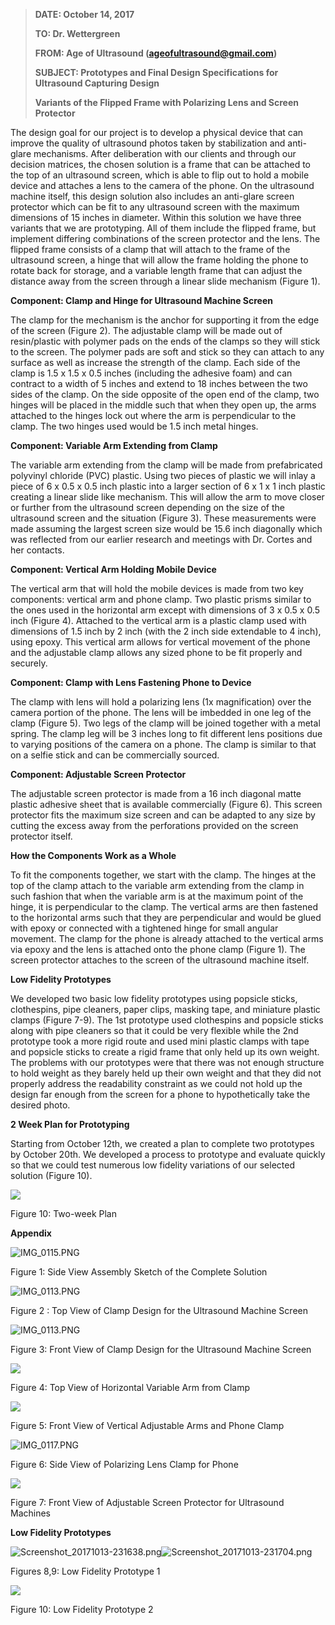 > **DATE: October 14, 2017**
> 
> **TO: Dr. Wettergreen**
> 
> **FROM: Age of Ultrasound (ageofultrasound@gmail.com)**
> 
> **SUBJECT: Prototypes and Final Design Specifications for Ultrasound
> Capturing Design**
> 
> **Variants of the Flipped Frame with Polarizing Lens and Screen
> Protector**

The design goal for our project is to develop a physical device that can
improve the quality of ultrasound photos taken by stabilization and
anti-glare mechanisms. After deliberation with our clients and through
our decision matrices, the chosen solution is a frame that can be
attached to the top of an ultrasound screen, which is able to flip out
to hold a mobile device and attaches a lens to the camera of the phone.
On the ultrasound machine itself, this design solution also includes an
anti-glare screen protector which can be fit to any ultrasound screen
with the maximum dimensions of 15 inches in diameter. Within this
solution we have three variants that we are prototyping. All of them
include the flipped frame, but implement differing combinations of the
screen protector and the lens. The flipped frame consists of a clamp
that will attach to the frame of the ultrasound screen, a hinge that
will allow the frame holding the phone to rotate back for storage, and a
variable length frame that can adjust the distance away from the screen
through a linear slide mechanism (Figure 1).

**Component: Clamp and Hinge for Ultrasound Machine Screen**

The clamp for the mechanism is the anchor for supporting it from the
edge of the screen (Figure 2). The adjustable clamp will be made out of
resin/plastic with polymer pads on the ends of the clamps so they will
stick to the screen. The polymer pads are soft and stick so they can
attach to any surface as well as increase the strength of the clamp.
Each side of the clamp is 1.5 x 1.5 x 0.5 inches (including the adhesive
foam) and can contract to a width of 5 inches and extend to 18 inches
between the two sides of the clamp. On the side opposite of the open end
of the clamp, two hinges will be placed in the middle such that when
they open up, the arms attached to the hinges lock out where the arm is
perpendicular to the clamp. The two hinges used would be 1.5 inch metal
hinges.

**Component: Variable Arm Extending from Clamp**

The variable arm extending from the clamp will be made from
prefabricated polyvinyl chloride (PVC) plastic. Using two pieces of
plastic we will inlay a piece of 6 x 0.5 x 0.5 inch plastic into a
larger section of 6 x 1 x 1 inch plastic creating a linear slide like
mechanism. This will allow the arm to move closer or further from the
ultrasound screen depending on the size of the ultrasound screen and the
situation (Figure 3). These measurements were made assuming the largest
screen size would be 15.6 inch diagonally which was reflected from our
earlier research and meetings with Dr. Cortes and her contacts.

**Component: Vertical Arm Holding Mobile Device**

The vertical arm that will hold the mobile devices is made from two key
components: vertical arm and phone clamp. Two plastic prisms similar to
the ones used in the horizontal arm except with dimensions of 3 x 0.5 x
0.5 inch (Figure 4). Attached to the vertical arm is a plastic clamp
used with dimensions of 1.5 inch by 2 inch (with the 2 inch side
extendable to 4 inch), using epoxy. This vertical arm allows for
vertical movement of the phone and the adjustable clamp allows any sized
phone to be fit properly and securely.

**Component: Clamp with Lens Fastening Phone to Device**

The clamp with lens will hold a polarizing lens (1x magnification) over
the camera portion of the phone. The lens will be imbedded in one leg of
the clamp (Figure 5). Two legs of the clamp will be joined together with
a metal spring. The clamp leg will be 3 inches long to fit different
lens positions due to varying positions of the camera on a phone. The
clamp is similar to that on a selfie stick and can be commercially
sourced.

**Component: Adjustable Screen Protector**

The adjustable screen protector is made from a 16 inch diagonal matte
plastic adhesive sheet that is available commercially (Figure 6). This
screen protector fits the maximum size screen and can be adapted to any
size by cutting the excess away from the perforations provided on the
screen protector itself.

**How the Components Work as a Whole**

To fit the components together, we start with the clamp. The hinges at
the top of the clamp attach to the variable arm extending from the clamp
in such fashion that when the variable arm is at the maximum point of
the hinge, it is perpendicular to the clamp. The vertical arms are then
fastened to the horizontal arms such that they are perpendicular and
would be glued with epoxy or connected with a tightened hinge for small
angular movement. The clamp for the phone is already attached to the
vertical arms via epoxy and the lens is attached onto the phone clamp
(Figure 1). The screen protector attaches to the screen of the
ultrasound machine itself.

**Low Fidelity Prototypes**

We developed two basic low fidelity prototypes using popsicle sticks,
clothespins, pipe cleaners, paper clips, masking tape, and miniature
plastic clamps (Figure 7-9). The 1st prototype used clothespins and
popsicle sticks along with pipe cleaners so that it could be very
flexible while the 2nd prototype took a more rigid route and used mini
plastic clamps with tape and popsicle sticks to create a rigid frame
that only held up its own weight. The problems with our prototypes were
that there was not enough structure to hold weight as they barely held
up their own weight and that they did not properly address the
readability constraint as we could not hold up the design far enough
from the screen for a phone to hypothetically take the desired photo.

**2 Week Plan for Prototyping**

Starting from October 12th, we created a plan to complete two prototypes
by October 20th. We developed a process to prototype and evaluate
quickly so that we could test numerous low fidelity variations of our
selected solution (Figure 10).

![](media/image15.png)

Figure 10: Two-week Plan

**Appendix**

![IMG\_0115.PNG](media/image16.png)

Figure 1: Side View Assembly Sketch of the Complete Solution

![IMG\_0113.PNG](media/image17.png)

Figure 2 : Top View of Clamp Design for the Ultrasound Machine Screen

![IMG\_0113.PNG](media/image18.png)

Figure 3: Front View of Clamp Design for the Ultrasound Machine Screen

![](media/image19.png)

Figure 4: Top View of Horizontal Variable Arm from Clamp

![](media/image20.png)

Figure 5: Front View of Vertical Adjustable Arms and Phone Clamp

![IMG\_0117.PNG](media/image21.png)

Figure 6: Side View of Polarizing Lens Clamp for Phone

![](media/image22.png)

Figure 7: Front View of Adjustable Screen Protector for Ultrasound
Machines

**Low Fidelity
Prototypes**

![Screenshot\_20171013-231638.png](media/image23.png)![Screenshot\_20171013-231704.png](media/image24.png)

Figures 8,9: Low Fidelity Prototype 1

![](media/image25.png)

Figure 10: Low Fidelity Prototype 2
